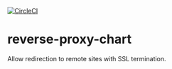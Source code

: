 [![CircleCI](https://circleci.com/gh/w3f/reverse-proxy-chart.svg?style=svg)](https://circleci.com/gh/w3f/reverse-proxy-chart)

# reverse-proxy-chart

Allow redirection to remote sites with SSL termination.
